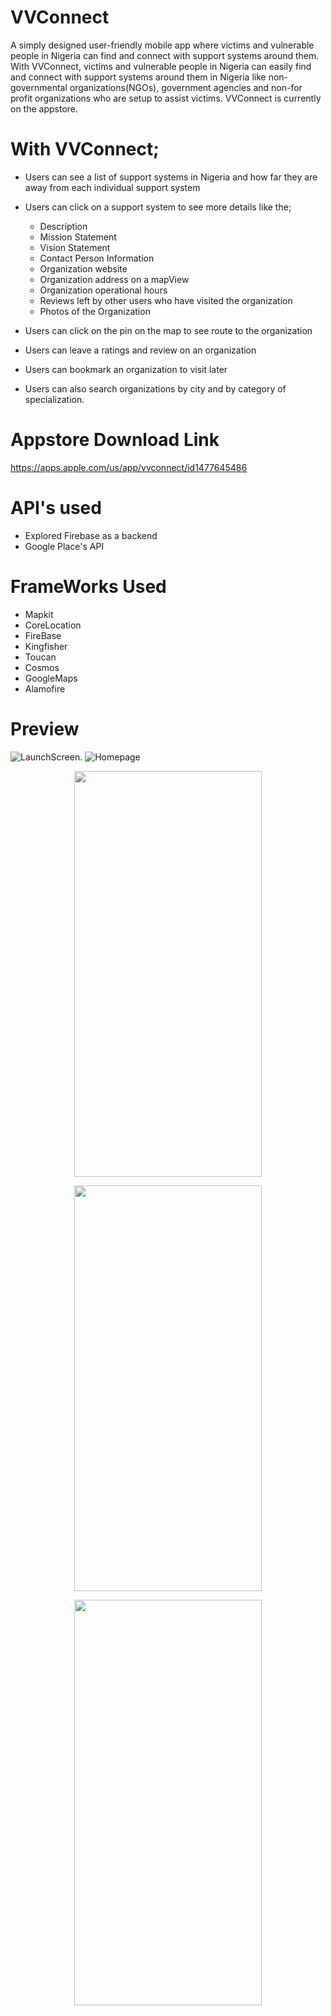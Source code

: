 # VVConnect
A simply designed user-friendly mobile app where victims and vulnerable people in Nigeria can find and connect with support systems around them. With VVConnect, victims and vulnerable people in Nigeria can easily find and connect with support systems around them in Nigeria like non-governmental organizations(NGOs), government agencies and non-for profit organizations who are setup to assist victims. VVConnect is currently on the appstore.  

# With VVConnect;
 - Users can see a list of support systems in Nigeria and how far they are away from each individual support system
 - Users can click on a support system to see more details like the;
 
    - Description
    - Mission Statement 
    - Vision Statement
    - Contact Person Information
    - Organization website 
    - Organization address on a mapView
    - Organization operational hours 
    - Reviews left by other users who have visited the organization
    - Photos of the Organization
    
 - Users can click on the pin on the map to see route to the organization
 - Users can leave a ratings and review on an organization
 - Users can bookmark an organization to visit later
 - Users can also search organizations by city and by category of specialization. 

# Appstore Download Link 
https://apps.apple.com/us/app/vvconnect/id1477645486 
 
# API's used
- Explored Firebase as a backend
- Google Place's API

# FrameWorks Used
- Mapkit
- CoreLocation
- FireBase
- Kingfisher
- Toucan 
- Cosmos
- GoogleMaps
- Alamofire

# Preview
![LaunchScreen](https://github.com/Donkemezuo/VVConnect/blob/Prod/ScreenshotImages/LaunchScreen%20.png). ![Homepage](https://github.com/Donkemezuo/VVConnect/blob/Prod/ScreenshotImages/Homepage.png)


<p align="center">
<img src="https://github.com/Donkemezuo/VVConnect/blob/Prod/ScreenshotImages/AboutView.png" width="300" height="649"/>
</p>

<p align="center">
<img src="https://github.com/Donkemezuo/VVConnect/blob/Prod/ScreenshotImages/MapView.png" width="300" height="649"/>
</p>

<p align="center">
<img src="https://github.com/Donkemezuo/VVConnect/blob/Prod/ScreenshotImages/ReviewView.png" width="300" height="649"/>
</p>


